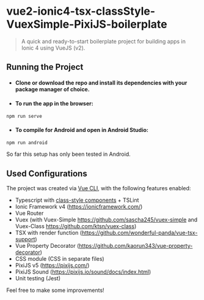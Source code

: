 # vue2-ionic4-tsx-classStyle-VuexSimple-PixiJS-boilerplate

> A quick and ready-to-start boilerplate project for building apps in Ionic 4 using VueJS (v2).

## Running the Project

  * #### Clone or download the repo and install its dependencies with your package manager of choice.
  * #### To run the app in the browser:
  ```
  npm run serve
  ```
  * #### To compile for Android and open in Android Studio:
  ```
  npm run android
  ```
  
  So far this setup has only been tested in Android.
  
## Used Configurations
The project was created via [Vue CLI](https://github.com/vuejs/vue-cli), with the following features enabled:

* Typescript with [class-style components](https://vuejs.org/v2/guide/typescript.html#Class-Style-Vue-Components) + TSLint
* Ionic Framework v4 (https://ionicframework.com/)
* Vue Router
* Vuex (with Vuex-Simple https://github.com/sascha245/vuex-simple and Vuex-Class https://github.com/ktsn/vuex-class)
* TSX with render function (https://github.com/wonderful-panda/vue-tsx-support)
* Vue Property Decorator (https://github.com/kaorun343/vue-property-decorator)
* CSS module (CSS in separate files)
* PixiJS v5 (https://pixijs.com/)
* PixiJS Sound (https://pixijs.io/sound/docs/index.html)
* Unit testing (Jest)

Feel free to make some improvements!
